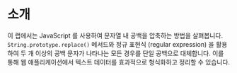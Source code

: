 # 소개

이 랩에서는 JavaScript 를 사용하여 문자열 내 공백을 압축하는 방법을 살펴봅니다. `String.prototype.replace()` 메서드와 정규 표현식 (regular expression) 을 활용하여 두 개 이상의 공백 문자가 나타나는 모든 경우를 단일 공백으로 대체합니다. 이를 통해 웹 애플리케이션에서 텍스트 데이터를 효과적으로 형식화하고 정리할 수 있습니다.
